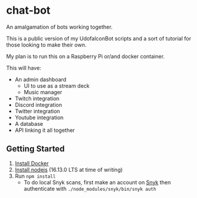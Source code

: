 # chat-bot
An amalgamation of bots working together.

This is a public version of my UdofalconBot scripts and a sort of tutorial for those looking to make their own.

My plan is to run this on a Raspberry Pi or/and docker container.

This will have:
* An admin dashboard
  * UI to use as a stream deck
  * Music manager
* Twitch integration
* Discord integration
* Twitter integration
* Youtube integration
* A database
* API linking it all together

## Getting Started
1. [Install Docker](https://www.docker.com/)
2. [Install nodejs](https://nodejs.org/en/) (16.13.0 LTS at time of writing)
3. Run `npm install`
    * To do local Snyk scans, first make an account on [Snyk](https://snyk.io/) then authenticate with `./node_modules/snyk/bin/snyk auth`
